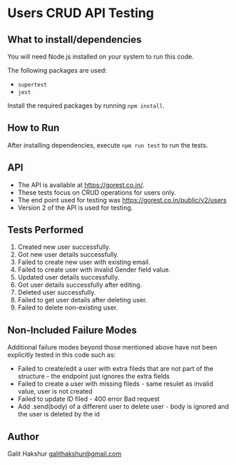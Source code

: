 # Users CRUD API Testing

## What to install/dependencies

You will need Node.js installed on your system to run this code.

The following packages are used:

- `supertest`
- `jest`

Install the required packages by running `npm install`.

## How to Run

After installing dependencies, execute `npm run test` to run the tests.

## API

- The API is available at https://gorest.co.in/.
- These tests focus on CRUD operations for users only.
- The end point used for testing was https://gorest.co.in/public/v2/users
- Version 2 of the API is used for testing.

## Tests Performed

1. Created new user successfully.
2. Got new user details successfully.
3. Failed to create new user with existing email.
4. Failed to create user with invalid Gender field value.
5. Updated user details successfully.
6. Got user details successfully after editing.
7. Deleted user successfully.
8. Failed to get user details after deleting user.
9. Failed to delete non-existing user.

## Non-Included Failure Modes

Additional failure modes beyond those mentioned above have not been explicitly tested in this code such as:

- Failed to create/edit a user with extra fileds that are not part of the structure - the endpoint just ignores the extra fields
- Failed to create a user with missing fileds - same resulet as invalid value, user is not created
- Failed to update ID filed - 400 error Bad request
- Add .send(body) of a different user to delete user - body is ignored and the user is deleted by the id

## Author

Galit Hakshur galithakshur@gmail.com
